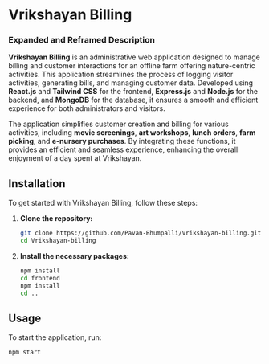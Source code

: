 # Vrikshayan Billing

### Expanded and Reframed Description

**Vrikshayan Billing** is an administrative web application designed to manage billing and customer interactions for an offline farm offering nature-centric activities. This application streamlines the process of logging visitor activities, generating bills, and managing customer data. Developed using **React.js** and **Tailwind CSS** for the frontend, **Express.js** and **Node.js** for the backend, and **MongoDB** for the database, it ensures a smooth and efficient experience for both administrators and visitors.

The application simplifies customer creation and billing for various activities, including **movie screenings**, **art workshops**, **lunch orders**, **farm picking**, and **e-nursery purchases**. By integrating these functions, it provides an efficient and seamless experience, enhancing the overall enjoyment of a day spent at Vrikshayan.

## Installation

To get started with Vrikshayan Billing, follow these steps:

1. **Clone the repository:**

    ```bash
    git clone https://github.com/Pavan-Bhumpalli/Vrikshayan-billing.git
    cd Vrikshayan-billing
    ```

2. **Install the necessary packages:**

    ```bash
    npm install
    cd frontend
    npm install
    cd ..
    ```

## Usage

To start the application, run:

```bash
npm start
